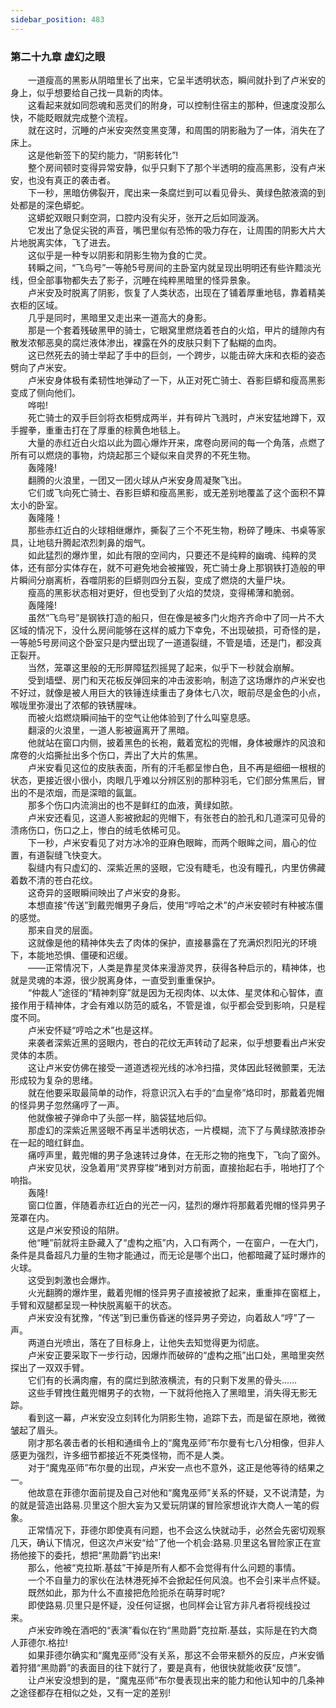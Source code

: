 ```yaml
---
sidebar_position: 483
---
```

### 第二十九章 虚幻之眼  


　　一道瘦高的黑影从阴暗里长了出来，它呈半透明状态，瞬间就扑到了卢米安的身上，似乎想要给自己找一具新的肉体。  
　　这看起来就如同怨魂和恶灵们的附身，可以控制住宿主的那种，但速度没那么快，不能眨眼就完成整个流程。  
　　就在这时，沉睡的卢米安突然变黑变薄，和周围的阴影融为了一体，消失在了床上。  
　　这是他新签下的契约能力，“阴影转化”!  
　　整个房间顿时变得异常安静，似乎只剩下了那个半透明的瘦高黑影，没有卢米安，也没有真正的袭击者。  
　　下一秒，黑暗仿佛裂开，爬出来一条腐烂到可以看见骨头、黄绿色脓液滴的到处都是的深色蟒蛇。  
　　这蟒蛇双眼只剩空洞，口腔内没有尖牙，张开之后如同漩涡。  
　　它发出了急促尖锐的声音，嘴巴里似有恐怖的吸力存在，让周围的阴影大片大片地脱离实体，飞了进去。  
　　这似乎是一种专以阴影和阴影生物为食的亡灵。  
　　转瞬之间，“飞鸟号”一等舱5号房间的主卧室内就呈现出明明还有些许黯淡光线，但全部事物都失去了影子，沉睡在纯粹黑暗里的怪异景象。  
　　卢米安及时脱离了阴影，恢复了人类状态，出现在了铺着厚重地毯，靠着精美衣柜的区域。  
　　几乎是同时，黑暗里又走出来一道高大的身影。  
　　那是一个套着残破黑甲的骑士，它眼窝里燃烧着苍白的火焰，甲片的缝隙内有散发浓郁恶臭的腐烂液体渗出，裸露在外的皮肤只剩下了黏糊的血肉。  
　　这已然死去的骑士举起了手中的巨剑，一个跨步，以能击碎大床和衣柜的姿态劈向了卢米安。  
　　卢米安身体极有柔韧性地弹动了一下，从正对死亡骑士、吞影巨蟒和瘦高黑影变成了侧向他们。  
　　哗啦!  
　　死亡骑士的双手巨剑将衣柜劈成两半，并有碎片飞溅时，卢米安猛地蹲下，双手握拳，重重击打在了厚重的棕黄色地毯上。  
　　大量的赤红近白火焰以此为圆心爆炸开来，席卷向房间的每一个角落，点燃了所有可以燃烧的事物，灼烧起那三个疑似来自灵界的不死生物。  
　　轰隆隆!  
　　翻腾的火浪里，一团又一团火球从卢米安身周凝聚飞出。  
　　它们或飞向死亡骑士、吞影巨蟒和瘦高黑影，或无差别地覆盖了这个面积不算太小的卧室。  
　　轰隆隆！  
　　那些赤红近白的火球相继爆炸，撕裂了三个不死生物，粉碎了睡床、书桌等家具，让地毯升腾起浓烈刺鼻的烟气。  
　　如此猛烈的爆炸里，如此有限的空间内，只要还不是纯粹的幽魂、纯粹的灵体，还有部分实体存在，就不可避免地会被摧毁，死亡骑士身上那钢铁打造般的甲片瞬间分崩离析，吞噬阴影的巨蟒则四分五裂，变成了燃烧的大量尸块。  
　　瘦高的黑影状态相对更好，但也受到了火焰的焚烧，变得稀薄和脆弱。  
　　轰隆隆!  
　　虽然“飞鸟号”是钢铁打造的船只，但在像是被多门火炮齐齐命中了同一片不大区域的情况下，没什么房间能够在这样的威力下幸免，不出现破损，可奇怪的是，一等舱5号房间这个卧室只是内壁出现了一道道裂缝，不管是墙，还是门，都没真正裂开。  
　　当然，笼罩这里般的无形屏障猛烈摇晃了起来，似乎下一秒就会崩解。  
　　受到墙壁、房门和天花板反弹回来的冲击波影响，制造了这场爆炸的卢米安也不好过，就像是被人用巨大的铁锤连续重击了身体七八次，眼前尽是金色的小点，喉咙里弥漫出了浓郁的铁锈腥味。  
　　而被火焰燃烧瞬间抽干的空气让他体验到了什么叫窒息感。  
　　翻滚的火浪里，一道人影被逼离开了黑暗。  
　　他就站在窗口内侧，披着黑色的长袍，戴着宽松的兜帽，身体被爆炸的风浪和席卷的火焰撕扯出多个伤口，弄出了大片的焦黑。  
　　卢米安看见这位的皮肤表面，所有的汗毛都呈惨白色，且不再是细细一根根的状态，更接近很小很小，肉眼几乎难以分辨区别的那种羽毛，它们部分焦黑后，冒出的不是浓烟，而是深暗的氤氲。  
　　那多个伤口内流淌出的也不是鲜红的血液，黄绿如脓。  
　　卢米安还看见，这道人影被掀起的兜帽下，有张苍白的脸孔和几道深可见骨的溃疡伤口，伤口之上，惨白的绒毛依稀可见。  
　　下一秒，卢米安看见了对方冰冷的亚麻色眼眸，而两个眼眸之间，眉心的位置，有道裂缝飞快变大。  
　　裂缝内有只虚幻的、深紫近黑的竖眼，它没有睫毛，也没有瞳孔，内里仿佛藏着数不清的苍白花纹。  
　　这奇异的竖眼瞬间映出了卢米安的身影。  
　　本想直接“传送”到戴兜帽男子身后，使用“哼哈之术”的卢米安顿时有种被冻僵的感觉。  
　　那来自灵的层面。  
　　这就像是他的精神体失去了肉体的保护，直接暴露在了充满炽烈阳光的环境下，本能地恐惧、僵硬和迟缓。  
　　——正常情况下，人类是靠星灵体来漫游灵界，获得各种启示的，精神体，也就是灵魂的本源，很少脱离身体，一直受到重重保护。  
　　“仲裁人”途径的“精神刺穿”就是因为无视肉体、以太体、星灵体和心智体，直接作用于精神体，才会有难以防范的威名，不管是谁，似乎都会受到影响，只是程度不同。  
　　卢米安怀疑“哼哈之术”也是这样。  
　　来袭者深紫近黑的竖眼内，苍白的花纹无声转动了起来，似乎想要看出卢米安灵体的本质。  
　　这让卢米安仿佛在接受一道道透视光线的冰冷扫描，灵体因此轻微颤栗，无法形成较为复杂的思绪。  
　　就在他要采取最简单的动作，将意识沉入右手的“血皇帝”烙印时，那戴着兜帽的怪异男子忽然痛哼了一声。  
　　他就像被子弹命中了头部一样，脑袋猛地后仰。  
　　那虚幻的深紫近黑竖眼不再呈半透明状态，一片模糊，流下了与黄绿脓液掺杂在一起的暗红鲜血。  
　　痛哼声里，戴兜帽的男子急速转过身体，在无形之物的拖曳下，飞向了窗外。  
　　卢米安见状，没急着用“灵界穿梭”堵到对方前面，直接抬起右手，啪地打了个响指。  
　　轰隆!  
　　窗口位置，伴随着赤红近白的光芒一闪，猛烈的爆炸将那戴着兜帽的怪异男子笼罩在内。  
　　这是卢米安预设的陷阱。  
　　他“睡”前就将主卧藏入了“虚构之瓶”内，入口有两个，一在窗户，一在大门，条件是具备超凡力量的生物才能通过，而无论是哪个出口，他都暗藏了延时爆炸的火球。  
　　这受到刺激也会爆炸。  
　　火光翻腾的爆炸里，戴着兜帽的怪异男子直接被掀了起来，重重摔在窗框上，手臂和双腿都呈现一种快脱离躯干的状态。  
　　卢米安没有犹豫，“传送”到已重伤昏迷的怪异男子旁边，向着敌人“哼”了一声。  
　　两道白光喷出，落在了目标身上，让他失去知觉得更为彻底。  
　　卢米安正要采取下一步行动，因爆炸而破碎的“虚构之瓶”出口处，黑暗里突然探出了一双双手臂。  
　　它们有的长满肉瘤，有的腐烂到脓液横流，有的只剩下发黑的骨头……  
　　这些手臂拽住戴兜帽男子的衣物，一下就将他拖入了黑暗里，消失得无影无踪。  
　　看到这一幕，卢米安没立刻转化为阴影生物，追踪下去，而是留在原地，微微皱起了眉头。  
　　刚才那名袭击者的长相和通缉令上的“魔鬼巫师”布尔曼有七八分相像，但非人感更为强烈，许多细节都接近不死类怪物，而不是人类。  
　　对于“魔鬼巫师”布尔曼的出现，卢米安一点也不意外，这正是他等待的结果之一。  
　　他故意在菲德尔面前提及自己对他和“魔鬼巫师”关系的怀疑，又不说清楚，为的就是营造出路易.贝里这个胆大妄为又爱玩阴谋的冒险家想讹诈大商人一笔的假象。  
　　正常情况下，菲德尔即使真有问题，也不会这么快就动手，必然会先密切观察几天，确认下情况，但这次卢米安“给”了他一个机会:路易.贝里这名冒险家正在宣扬他接下的委托，想把“黑勋爵”钓出来!  
　　那么，他被“克拉斯.基兹”干掉是所有人都不会觉得有什么问题的事情。  
　　一个不自量力的家伙在法林港死掉不会掀起任何风浪。也不会引来半点怀疑。  
　　既然如此，那为什么不直接把危险扼杀在萌芽时呢?  
　　即使路易.贝里只是怀疑，没任何证据，也同样会让官方非凡者将视线投过来。  
　　卢米安昨晚在酒吧的“表演”看似在钓“黑勋爵”克拉斯.基兹，实际是在钓大商人菲德尔.格拉!  
　　如果菲德尔确实和“魔鬼巫师”没有关系，那这不会带来额外的反应，卢米安循着狩猎“黑勋爵”的表面目的往下就行了，要是真有，他很快就能收获“反馈”。  
　　让卢米安没想到的是，“魔鬼巫师”布尔曼表现出来的能力和他认知中的几条神之途径都存在相似之处，又有一定的差别!  
